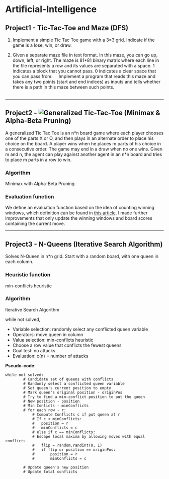 # Artificial-Intelligence

## Project1 - Tic-Tac-Toe and Maze (DFS)
1. Implement	a	simple Tic Tac Toe game with a 3\*3 grid. Indicate if the	game is a lose, win, or draw.

2. Given a separate maze file in text format. In this maze, you can go up, down, left, or right. The maze is 81\*81 binary matrix where each line in the file represents a row and its values are separated with a space. 1 indicates a block that you cannot pass. 0 indicates a clear space that you can pass from.	  	  
Implement a	program that reads this maze and takes any two points (start and end indices)	as inputs	and	tells	whether	there	is a path	in this	maze between such points.	
  
***

## Project2 - ![Generalized Tic-Tac-Toe](https://github.com/fengvyi/Generalized-Tic-Tac-Toe) (Minimax & Alpha-Beta Pruning)
A generalized Tic Tac Toe is an n\*n board game where each player chooses one of the parts X or O, and then plays in an alternate order to place his choice on the board. A player wins when he places m parts of	his	choice in	a	consecutive	order. The game may end in a draw when no one wins.	
Given m and n, the agent can play against another agent in an n\*n board and tries to place m parts in a row to win.	  

### Algorithm
Minimax with Alpha-Beta Pruning

### Evaluation function
We define an evaluation function based on the idea of counting winning
windows, which definition can be found in [this article](https://web.stanford.edu/class/cs221/2017/restricted/p-final/xiaotihu/final.pdf). I made further improvements that only update the winning windows and board scores containing the current move.

***

## Project3 - N-Queens (Iterative Search	Algorithm)
Solves N-Queen in n*n grid. Start with a random board, with one queen in each column.

### Heuristic function
min-conflicts heuristic

### Algorithm 
Iterative Search	Algorithm

while not solved,
   * Variable selection: randomly select any conflicted queen variable
   * Operators: move queen in column
   * Value selection: min-conflicts heuristic
   * Choose a row value that conflicts the fewest queens
   * Goal test: no attacks 
   * Evaluation: c(n) = number of attacks

**Pseudo-code**:
```
while not solved:
        # Candidate set of queens with conflicts
        # Randomly select a conflicted queen variable
        # Set queen's current position to empty
        # Mark queen's original position - originPos
        # Try to find a min-conflict position to put the queen
        # New position - position
        # Min Conlicts - minConflicts
        # for each row - r:
            # Compute Conflicts c if put queen at r
            # If c < minConflicts:
            #   position = r
            #   minConflicts = c
            # else if c == minConflicts:
            # Escape local maxima by allowing moves with equal conflicts
            #   flip = random.randint(0, 1)
            #   if flip or position == originPos:
            #       position = r
            #       minConflicts = c
            
        # Update queen's new position
        # Update total conflicts
```
